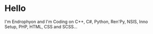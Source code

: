 # Hello

I'm Endrophyon and I'm Coding on C++, C#, Python, Ren'Py, NSIS, Inno Setup, PHP, HTML, CSS and SCSS...
